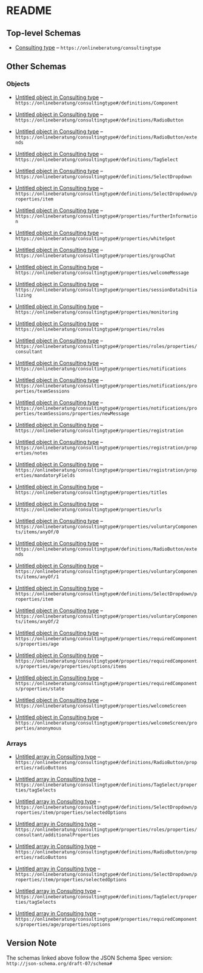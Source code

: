 # README

## Top-level Schemas

*   [Consulting type](./consulting-type.md "Settings for a consulting type") – `https://onlineberatung/consultingtype`

## Other Schemas

### Objects

*   [Untitled object in Consulting type](./consulting-type-definitions-component.md) – `https://onlineberatung/consultingtype#/definitions/Component`

*   [Untitled object in Consulting type](./consulting-type-definitions-radiobutton.md "A group of values where only one can be selected") – `https://onlineberatung/consultingtype#/definitions/RadioButton`

*   [Untitled object in Consulting type](./consulting-type-definitions-radiobutton-extends.md) – `https://onlineberatung/consultingtype#/definitions/RadioButton/extends`

*   [Untitled object in Consulting type](./consulting-type-definitions-tagselect.md "A group of values where multiple can be selected") – `https://onlineberatung/consultingtype#/definitions/TagSelect`

*   [Untitled object in Consulting type](./consulting-type-definitions-selectdropdown.md "A group of values where only one can be selected and is rendered at a time") – `https://onlineberatung/consultingtype#/definitions/SelectDropdown`

*   [Untitled object in Consulting type](./consulting-type-definitions-selectdropdown-properties-item.md "An individual item that can be selected") – `https://onlineberatung/consultingtype#/definitions/SelectDropdown/properties/item`

*   [Untitled object in Consulting type](./consulting-type-properties-furtherinformation.md "Label and link for further information of the consulting type") – `https://onlineberatung/consultingtype#/properties/furtherInformation`

*   [Untitled object in Consulting type](./consulting-type-properties-whitespot.md "Behavior regarding the white spots agencies") – `https://onlineberatung/consultingtype#/properties/whiteSpot`

*   [Untitled object in Consulting type](./consulting-type-properties-groupchat.md "Group chat settings") – `https://onlineberatung/consultingtype#/properties/groupChat`

*   [Untitled object in Consulting type](./consulting-type-properties-welcomemessage.md "Settings for the welcome message") – `https://onlineberatung/consultingtype#/properties/welcomeMessage`

*   [Untitled object in Consulting type](./consulting-type-properties-sessiondatainitializing.md "Settings to control which optional fields for consultation should be initialized for this consultation type") – `https://onlineberatung/consultingtype#/properties/sessionDataInitializing`

*   [Untitled object in Consulting type](./consulting-type-properties-monitoring.md "Settings for the initializing of the monitoring") – `https://onlineberatung/consultingtype#/properties/monitoring`

*   [Untitled object in Consulting type](./consulting-type-properties-roles.md "Role definitions") – `https://onlineberatung/consultingtype#/properties/roles`

*   [Untitled object in Consulting type](./consulting-type-properties-roles-properties-consultant.md "Role definitions for consultants") – `https://onlineberatung/consultingtype#/properties/roles/properties/consultant`

*   [Untitled object in Consulting type](./consulting-type-properties-notifications.md "Settings for the mail notifications") – `https://onlineberatung/consultingtype#/properties/notifications`

*   [Untitled object in Consulting type](./consulting-type-properties-notifications-properties-teamsessions.md "Special mail notification settings for team sessions") – `https://onlineberatung/consultingtype#/properties/notifications/properties/teamSessions`

*   [Untitled object in Consulting type](./consulting-type-properties-notifications-properties-teamsessions-properties-newmessage.md "Special mail notification settings for new messages") – `https://onlineberatung/consultingtype#/properties/notifications/properties/teamSessions/properties/newMessage`

*   [Untitled object in Consulting type](./consulting-type-properties-registration.md "Settings for the registration process") – `https://onlineberatung/consultingtype#/properties/registration`

*   [Untitled object in Consulting type](./consulting-type-properties-registration-properties-notes.md "Additional info to display in agency selection and password accordion (optional)") – `https://onlineberatung/consultingtype#/properties/registration/properties/notes`

*   [Untitled object in Consulting type](./consulting-type-properties-registration-properties-mandatoryfields.md "Control of mandatory fields for registration") – `https://onlineberatung/consultingtype#/properties/registration/properties/mandatoryFields`

*   [Untitled object in Consulting type](./consulting-type-properties-titles.md "Titles for this consulting type, which are displayed to the user") – `https://onlineberatung/consultingtype#/properties/titles`

*   [Untitled object in Consulting type](./consulting-type-properties-urls.md "Forwarding urls") – `https://onlineberatung/consultingtype#/properties/urls`

*   [Untitled object in Consulting type](./consulting-type-properties-voluntarycomponents-items-anyof-0.md "A group of values where only one can be selected") – `https://onlineberatung/consultingtype#/properties/voluntaryComponents/items/anyOf/0`

*   [Untitled object in Consulting type](./consulting-type-definitions-radiobutton-extends.md) – `https://onlineberatung/consultingtype#/definitions/RadioButton/extends`

*   [Untitled object in Consulting type](./consulting-type-properties-voluntarycomponents-items-anyof-1.md "A group of values where only one can be selected and is rendered at a time") – `https://onlineberatung/consultingtype#/properties/voluntaryComponents/items/anyOf/1`

*   [Untitled object in Consulting type](./consulting-type-definitions-selectdropdown-properties-item.md "An individual item that can be selected") – `https://onlineberatung/consultingtype#/definitions/SelectDropdown/properties/item`

*   [Untitled object in Consulting type](./consulting-type-properties-voluntarycomponents-items-anyof-2.md "A group of values where multiple can be selected") – `https://onlineberatung/consultingtype#/properties/voluntaryComponents/items/anyOf/2`

*   [Untitled object in Consulting type](./consulting-type-properties-requiredcomponents-properties-age.md "Age of the asker") – `https://onlineberatung/consultingtype#/properties/requiredComponents/properties/age`

*   [Untitled object in Consulting type](./consulting-type-properties-requiredcomponents-properties-age-properties-options-items.md) – `https://onlineberatung/consultingtype#/properties/requiredComponents/properties/age/properties/options/items`

*   [Untitled object in Consulting type](./consulting-type-properties-requiredcomponents-properties-state.md "Selection for the federal state of the asker") – `https://onlineberatung/consultingtype#/properties/requiredComponents/properties/state`

*   [Untitled object in Consulting type](./consulting-type-properties-welcomescreen.md "Properties for registration welcome screen items") – `https://onlineberatung/consultingtype#/properties/welcomeScreen`

*   [Untitled object in Consulting type](./consulting-type-properties-welcomescreen-properties-anonymous.md "Item 'anonymous' on registration welcome screen") – `https://onlineberatung/consultingtype#/properties/welcomeScreen/properties/anonymous`

### Arrays

*   [Untitled array in Consulting type](./consulting-type-definitions-radiobutton-properties-radiobuttons.md "Individual values that can be selected") – `https://onlineberatung/consultingtype#/definitions/RadioButton/properties/radioButtons`

*   [Untitled array in Consulting type](./consulting-type-definitions-tagselect-properties-tagselects.md "Individual values that can be selected") – `https://onlineberatung/consultingtype#/definitions/TagSelect/properties/tagSelects`

*   [Untitled array in Consulting type](./consulting-type-definitions-selectdropdown-properties-item-properties-selectedoptions.md "Individual values that can be selected") – `https://onlineberatung/consultingtype#/definitions/SelectDropdown/properties/item/properties/selectedOptions`

*   [Untitled array in Consulting type](./consulting-type-properties-roles-properties-consultant-additionalproperties.md) – `https://onlineberatung/consultingtype#/properties/roles/properties/consultant/additionalProperties`

*   [Untitled array in Consulting type](./consulting-type-definitions-radiobutton-properties-radiobuttons.md "Individual values that can be selected") – `https://onlineberatung/consultingtype#/definitions/RadioButton/properties/radioButtons`

*   [Untitled array in Consulting type](./consulting-type-definitions-selectdropdown-properties-item-properties-selectedoptions.md "Individual values that can be selected") – `https://onlineberatung/consultingtype#/definitions/SelectDropdown/properties/item/properties/selectedOptions`

*   [Untitled array in Consulting type](./consulting-type-definitions-tagselect-properties-tagselects.md "Individual values that can be selected") – `https://onlineberatung/consultingtype#/definitions/TagSelect/properties/tagSelects`

*   [Untitled array in Consulting type](./consulting-type-properties-requiredcomponents-properties-age-properties-options.md "Individual values that can be selected") – `https://onlineberatung/consultingtype#/properties/requiredComponents/properties/age/properties/options`

## Version Note

The schemas linked above follow the JSON Schema Spec version: `http://json-schema.org/draft-07/schema#`
